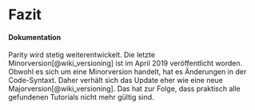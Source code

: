 
# Fazit

#### Dokumentation

Parity wird stetig weiterentwickelt. Die letzte Minorversion[@wiki_versioning] ist im April 2019 veröffentlicht worden. Obwohl es sich um eine Minorversion handelt, hat es Änderungen in der Code-Syntaxt. Daher verhält sich das Update eher wie eine neue Majorversion[@wiki_versioning]. Das hat zur Folge, dass praktisch alle gefundenen Tutorials nicht mehr gültig sind. 

